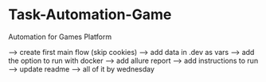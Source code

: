 # Task-Automation-Game
Automation for Games Platform


--> create first main flow (skip cookies)
--> add data in .dev as vars
--> add the option to run with docker
--> add allure report
--> add instructions to run 
--> update readme
--> all of it by wednesday
